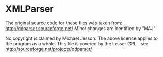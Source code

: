 # XMLParser

The original source code for these files was taken from:
 		http://qdparser.sourceforge.net/
Minor changes are identified by "MAJ"

No copyright is claimed by Michael Jesson. The above licence applies to the program as a whole.
This file is covered by the Lesser GPL - see http://sourceforge.net/projects/qdparser/
